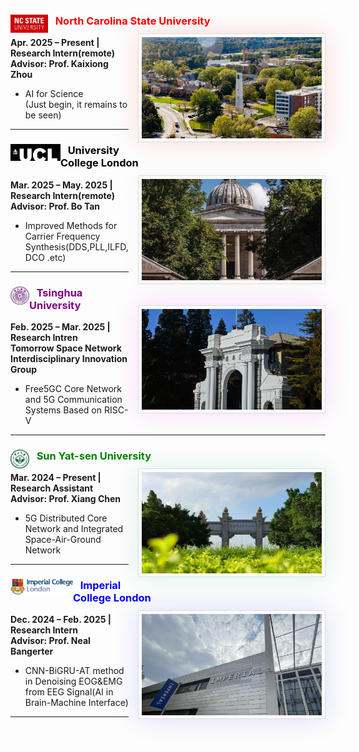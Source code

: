 ### <a href="https://ece.ncsu.edu/" target="_blank"><img src="./static/assets/img/NCSU.webp"  alt="NCSU" align='left' width=60 ></a> $~~$  <span style="color: red;">**North Carolina State University**</span><img src="./static/assets/img/NC.webp"  align='Right' style='width:288px;height:162px border-radius:3px; box-shadow:rgba(242, 18, 6, 0.15) 0 0 40px;background:#FBFBFB;border:1px solid #ddd;margin:10px auto;margin-left: 15px;padding:5px;'/>
**Apr. 2025 – Present | Research Intern(remote)** <br>
**Advisor: Prof. Kaixiong Zhou**
- AI for Science <br>
(Just begin, it remains to be seen)
---


### <a href="https://www.ucl.ac.uk/electronic-electrical-engineering/" target="_blank"><img src="./static/assets/img/ucl.webp"  alt="UCL" align='left' width=80 /> </a> $~~$  <span style="color: black;">**University College London**</span><img src="./static/assets/img/inucl.webp"  align='Right' style='width:288px;height:162px border-radius:3px; box-shadow:rgba(106, 72, 7, 0.04) 0 0 40px;background:#FBFBFB;border:1px solid #ddd;margin:10px auto;margin-left: 15px;padding:5px;'/>
**Mar. 2025 – May. 2025 | Research Intern(remote)** <br>
**Advisor: Prof. Bo Tan**
- Improved Methods for Carrier Frequency Synthesis(DDS,PLL,ILFD,DCO .etc)

---


### <img src="./static/assets/img/thu.webp"  alt="thu" align='left' width=30 /> $~~$ <span style="color: purple;">**Tsinghua University**</span> <img src="./static/assets/img/inthu.webp"  align='Right' style='width:288px;height:162px border-radius:3px; box-shadow:rgba(221, 20, 240, 0.15) 0 0 40px;background:#FBFBFB;border:1px solid #ddd;margin:10px auto;margin-left: 15px;padding:5px;'/>
**Feb. 2025 – Mar. 2025 | Research Intren**<br>
**Tomorrow Space Network Interdisciplinary Innovation Group**
- Free5GC Core Network and 5G Communication Systems Based on RISC-V

---
### <img src="./static/assets/img/sysu_logo.webp"  alt="sysu" align='left' width=30 /> $~~$ <span style="color: green;">**Sun Yat-sen University**</span>  <img src="./static/assets/img/ssysu.webp"  align='Right' style='width:288px;height:162px border-radius:3px; box-shadow:rgba(5, 177, 105, 0.15) 0 0 40px;background:#FBFBFB;border:1px solid #ddd;margin:10px auto;margin-left: 15px;padding:5px;'/>
**Mar. 2024 – Present | Research Assistant**<br>
**Advisor: Prof. Xiang Chen**
- 5G Distributed Core Network and Integrated Space-Air-Ground Network

---
### <img src="./static/assets/img/ic.webp"  alt="ic" align='left' width=100 /> $~~$ <span style="color: blue;">**Imperial College London**</span>  <img src="./static/assets/img/inic.webp"  align='Right' style='width:288px;height:162px border-radius:3px; box-shadow:rgba(22, 25, 227, 0.15) 0 0 40px;background:#FBFBFB;border:1px solid #ddd;margin:10px auto;margin-left: 15px;padding:5px;'/> 
**Dec. 2024 – Feb. 2025 | Research Intern**<br>
**Advisor: Prof. Neal Bangerter**
- CNN-BiGRU-AT method in Denoising EOG&EMG from EEG Signal(AI in Brain-Machine Interface)

---